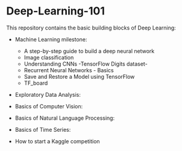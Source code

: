 # Deep-Learning-101

This repository contains the basic building blocks of Deep Learning:

- Machine Learning milestone:
    - A step-by-step guide to build a deep neural network
    - Image classification
    - Understanding CNNs -TensorFlow Digits dataset-
    - Recurrent Neural Networks - Basics
    - Save and Restore a Model using TensorFlow
    - TF_board

- Exploratory Data Analysis:

- Basics of Computer Vision:

- Basics of Natural Language Processing:

- Basics of Time Series:

- How to start a Kaggle competition

